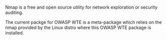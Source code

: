 Nmap is a free and open source utility for network exploration or security auditing.

The current packge for OWASP WTE is a meta-package which relies on the nmap provided by the Linux distro where this OWASP WTE package is installed.


